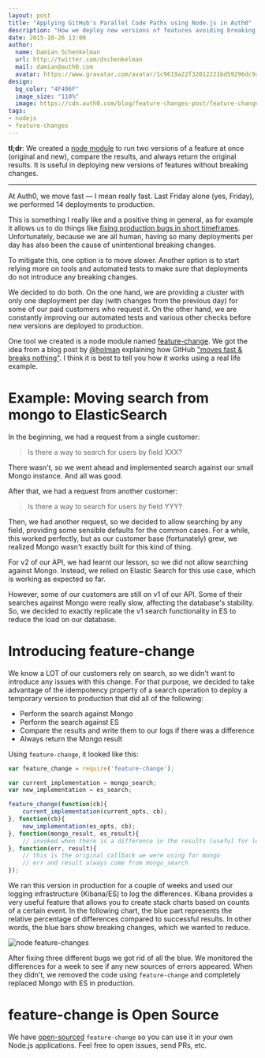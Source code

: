 ```yaml
---
layout: post
title: "Applying GitHub's Parallel Code Paths using Node.js in Auth0"
description: "How we deploy new versions of features avoiding breaking changes and how you can do it too."
date: 2015-10-26 13:00
author:
  name: Damian Schenkelman
  url: http://twitter.com/dschenkelman
  mail: damian@auth0.com
  avatar: https://www.gravatar.com/avatar/1c9619a22f32012221bd59296dc9a1a2??s=60
design:
  bg_color: "4F496F"
  image_size: "110%"
  image: https://cdn.auth0.com/blog/feature-changes-post/feature-change.png
tags:
- nodejs
- feature-changes
---
```


**tl;dr**: We created a [node module](https://github.com/dschenkelman/feature-change) to run two versions of a feature at once (original and new), compare the results, and always return the original results. It is useful in deploying new versions of features without breaking changes.

-------------

At Auth0, we move fast — I mean really fast. Last Friday alone (yes, Friday), we performed  14 deployments to production.

This is something I really like and a positive thing in general, as for example it allows us to do things like [fixing production bugs in short timeframes](https://twitter.com/trydis/status/642809967859380224). Unfortunately, because we are all human, having so many deployments per day has also been the cause of unintentional breaking changes.

To mitigate this, one option is to move slower. Another option is to start relying more on tools and automated tests to make sure that deployments do not introduce any breaking changes.

We decided to do both. On the one hand, we are providing a cluster with only one deployment per day (with changes from the previous day) for some of our paid customers who request it. On the other hand, we are constantly improving our automated tests and various other checks before new versions are deployed to production.

One tool we created is a node module named [feature-change](https://github.com/dschenkelman/feature-change). We got the idea from a blog post by [@holman](https://twitter.com/holman) explaining how GitHub ["moves fast & breaks nothing"](http://zachholman.com/talk/move-fast-break-nothing/). I think it is best to tell you how it works using a real life example.

# Example: Moving search from mongo to ElasticSearch
In the beginning, we had a request from a single customer:

> Is there a way to search for users by field XXX?

There wasn't, so we went ahead and implemented search against our small Mongo instance. And all was good.

After that, we had a request from another customer:

> Is there a way to search for users by field YYY?

Then, we had another request, so we decided to allow searching by any field, providing some sensible defaults for the common cases. For a while, this worked perfectly, but as our customer base (fortunately) grew, we realized Mongo wasn't exactly built for this kind of thing.

For v2 of our API, we had learnt our lesson, so we did not allow searching against Mongo. Instead, we relied on Elastic Search for this use case, which is working as expected so far.

However, some of our customers are still on v1 of our API. Some of their searches against Mongo were really slow, affecting the database's stability. So, we decided to exactly replicate the v1 search functionality in ES to reduce the load on our database.

# Introducing feature-change
We know a LOT of our customers rely on search, so we didn't want to introduce any issues with this change. For that purpose, we decided to take advantage of the idempotency property of a search operation to deploy a temporary version to production that did all of the following:

* Perform the search against Mongo
* Perform the search against ES
* Compare the results and write them to our logs if there was a difference
* Always return the Mongo result

Using `feature-change`, it looked like this:

```js
var feature_change = require('feature-change');

var current_implementation = mongo_search;
var new_implementation = es_search;

feature_change(function(cb){
    current_implementation(current_opts, cb);
}, function(cb){
    new_implementation(es_opts, cb);
}, function(mongo_result, es_result){
    // invoked when there is a difference in the results (useful for logging)
}, function(err, result){
    // this is the original callback we were using for mongo
    // err and result always come from mongo_search
});
```

We ran this version in production for a couple of weeks and used our logging infrastructure (Kibana/ES) to log the differences. Kibana provides a very useful feature that allows you to create stack charts based on counts of a certain event. In the following chart, the blue part represents the relative percentage of differences compared to successful results. In other words, the blue bars show breaking changes, which we wanted to reduce.

![node feature-changes](https://cdn.auth0.com/blog/feature-changes-post/differences.png)

After fixing three different bugs we got rid of all the blue. We monitored the differences for a week to see if any new sources of errors appeared. When they didn't, we removed the code using `feature-change` and completely replaced Mongo with ES in production.

# feature-change is Open Source
We have [open-sourced](https://github.com/dschenkelman/feature-change) `feature-change` so you can use it in your own Node.js applications. Feel free to open issues, send PRs, etc.